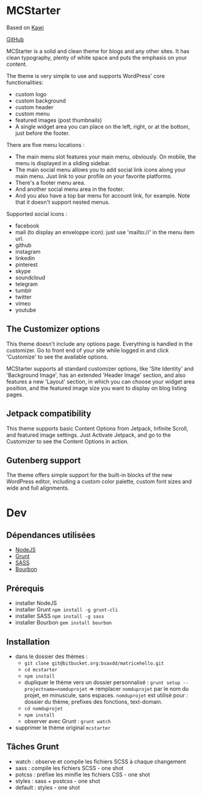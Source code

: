 # MCStarter

Based on [Kawi](https://wordpress.org/themes/kawi/)

[GitHub](https://github.com/MarieComet/mc-starter)

MCStarter is a solid and clean theme for blogs and any other sites.
It has clean typography, plenty of white space and puts the emphasis on your content.

The theme is very simple to use and supports WordPress' core functionalities:

- custom logo
- custom background
- custom header
- custom menu
- featured images (post thumbnails)
- A single widget area you can place on the left, right, or at the bottom, just before the footer.

There are five menu locations :

- The main menu slot features your main menu, obviously. On mobile, the menu is displayed in a sliding sidebar.
- The main social menu allows you to add social link icons along your main menu. Just link to your profile on your favorite platforms.
- There's a footer menu area.
- And another social menu area in the footer.
- And you also have a top bar menu for account link, for example. Note that it doesn't support nested menus.

Supported social icons :

- facebook
- mail (to display an enveloppe icon): just use 'mailto://' in the menu item url.
- github
- instagram
- linkedin
- pinterest
- skype
- soundcloud
- telegram
- tumblr
- twitter
- vimeo
- youtube

## The Customizer options

This theme doesn't include any options page. Everything is handled in the customizer. Go to front end of your site while logged in and click 'Customize' to see the available options.

MCStarter supports all standard customizer options, like 'Site Identity' and 'Background Image', has an extended 'Header Image' section, and also features a new 'Layout' section, in which you can choose your widget area position, and the featured image size you want to display on blog listing pages.

## Jetpack compatibility

This theme supports basic Content Options from Jetpack, Infinite Scroll, and featured image settings.
Just Activate Jetpack, and go to the Customizer to see the Content Options in action.

## Gutenberg support

The theme offers simple support for the built-in blocks of the new WordPress editor, including a custom color palette, custom font sizes and wide and full alignments.

# Dev

## Dépendances utilisées
* [NodeJS](https://nodejs.org)
* [Grunt](https://gruntjs.com)
* [SASS](https://sass-lang.com)
* [Bourbon](https://www.bourbon.io/)


## Prérequis
* installer NodeJS
* installer Grunt `npm install -g grunt-cli`
* installer SASS `npm install -g sass`
* installer Bourbon `gem install bourbon`


## Installation
* dans le dossier des thèmes :
	* `git clone git@bitbucket.org:bsaxdd/matricehello.git`
	* `cd mcstarter`
	* `npm install`
	* dupliquer le thème vers un dossier personnalisé : `grunt setup --projectname=nomduprojet` => remplacer `nomduprojet` par le nom du projet, en minuscule, sans espaces. `nomduprojet` est utilisé pour : dossier du thème, prefixes des fonctions, text-domain.
	* `cd nomduprojet`
	* `npm install`
	* observer avec Grunt : `grunt watch`
* supprimer le thème original `mcstarter`

## Tâches Grunt
* watch : observe et compile les fichiers SCSS à chaque changement
* sass : compile les fichiers SCSS - one shot
* potcss : préfixe les minifie les fichiers CSS - one shot
* styles : sass + postcss - one shot
* default : styles - one shot
